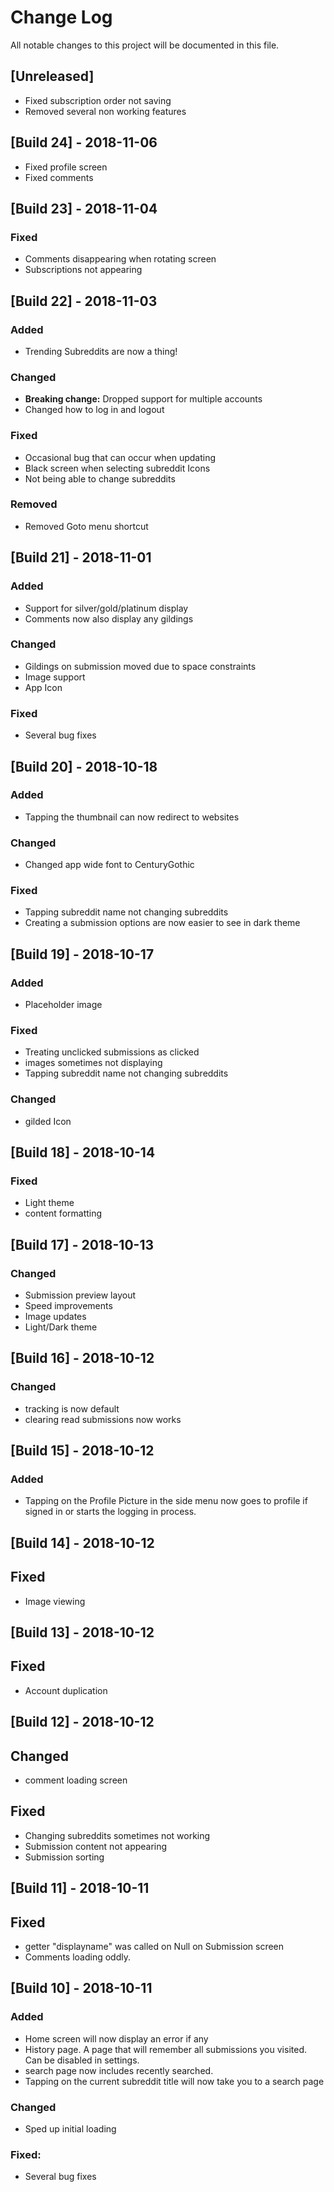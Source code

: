 # Change Log 
All notable changes to this project will be documented in this file.

## [Unreleased]
- Fixed subscription order not saving
- Removed several non working features

## [Build 24] - 2018-11-06
- Fixed profile screen
- Fixed comments

## [Build 23] - 2018-11-04

### Fixed
- Comments disappearing when rotating screen
- Subscriptions not appearing

## [Build 22] - 2018-11-03

### Added
- Trending Subreddits are now a thing!

### Changed
- **Breaking change:** Dropped support for multiple accounts
- Changed how to log in and logout

### Fixed
- Occasional bug that can occur when updating
- Black screen when selecting subreddit Icons
- Not being able to change subreddits

### Removed
- Removed Goto menu shortcut


## [Build 21] - 2018-11-01

### Added
- Support for silver/gold/platinum display
- Comments now also display any gildings

### Changed
- Gildings on submission moved due to space constraints
- Image support
- App Icon

### Fixed
- Several bug fixes

## [Build 20] - 2018-10-18

### Added
- Tapping the thumbnail can now redirect to websites

### Changed
- Changed app wide font to CenturyGothic

### Fixed
- Tapping subreddit name not changing subreddits
- Creating a submission options are now easier to see in dark theme


## [Build 19] - 2018-10-17

### Added
- Placeholder image

### Fixed
- Treating unclicked submissions as clicked
- images sometimes not displaying
- Tapping subreddit name not changing subreddits

### Changed
- gilded Icon

## [Build 18] - 2018-10-14

### Fixed
- Light theme
- content formatting

## [Build 17] - 2018-10-13

### Changed
- Submission preview layout
- Speed improvements
- Image updates
- Light/Dark theme

## [Build 16] - 2018-10-12

### Changed
- tracking is now default
- clearing read submissions now works

## [Build 15] - 2018-10-12

### Added
- Tapping on the Profile Picture in the side menu 
now goes to profile if signed in or starts the logging in process.

## [Build 14] - 2018-10-12

## Fixed
- Image viewing

## [Build 13] - 2018-10-12

## Fixed
- Account duplication

## [Build 12] - 2018-10-12

## Changed
- comment loading screen

## Fixed
- Changing subreddits sometimes not working
- Submission content not appearing
- Submission sorting

## [Build 11] - 2018-10-11

## Fixed 
- getter "displayname" was called on Null on Submission screen
- Comments loading oddly.


## [Build 10] - 2018-10-11



### Added
- Home screen will now display an error if any
- History page. A page that will remember all submissions you visited. Can be disabled in settings.
- search page now includes recently searched.
- Tapping on the current subreddit title will now take you to a search page

### Changed
- Sped up initial loading


### Fixed:
- Several bug fixes
